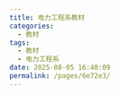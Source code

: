 ```yaml
---
title: 电力工程系教材
categories: 
  - 教材
tags: 
  - 教材
  - 电力工程系
date: 2025-08-05 16:40:09
permalink: /pages/6e72e3/
---
```

